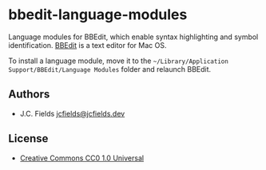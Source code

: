 # bbedit-language-modules

Language modules for BBEdit, which enable syntax highlighting and symbol identification. [BBEdit](https://www.barebones.com/products/bbedit/) is a text editor for Mac OS.

To install a language module, move it to the `~/Library/Application Support/BBEdit/Language Modules` folder and relaunch BBEdit.

## Authors

- J.C. Fields <jcfields@jcfields.dev>

## License

- [Creative Commons CC0 1.0 Universal](https://creativecommons.org/publicdomain/zero/1.0/)

